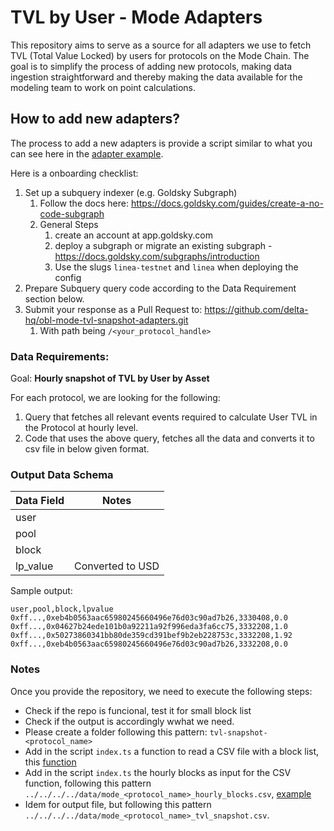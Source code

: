 # TVL by User - Mode Adapters

This repository aims to serve as a source for all adapters we use to fetch TVL (Total Value Locked) by users for protocols on the Mode Chain. The goal is to simplify the process of adding new protocols, making data ingestion straightforward and thereby making the data available for the modeling team to work on point calculations.

## How to add new adapters?

The process to add a new adapters is provide a script similar to what you can see here in the [adapter example](https://github.com/delta-hq/openblocklabs-mode-tvl-adapters/tree/main/adapters/example/dex). 

Here is a onboarding checklist:

1.  Set up a subquery indexer (e.g. Goldsky Subgraph)
    1.  Follow the docs here: https://docs.goldsky.com/guides/create-a-no-code-subgraph
    2. General Steps
        1.  create an account at app.goldsky.com
        2.  deploy a subgraph or migrate an existing subgraph - https://docs.goldsky.com/subgraphs/introduction
        3.  Use the slugs `linea-testnet` and `linea` when deploying the config
2.  Prepare Subquery query code according to the Data Requirement section below.
3.  Submit your response as a Pull Request to: https://github.com/delta-hq/obl-mode-tvl-snapshot-adapters.git
    1.  With path being `/<your_protocol_handle>` 


### Data Requirements:
Goal: **Hourly snapshot of TVL by User by Asset**

For each protocol, we are looking for the following: 
1.  Query that fetches all relevant events required to calculate User TVL in the Protocol at hourly level.
2.  Code that uses the above query, fetches all the data and converts it to csv file in below given format.


### Output Data Schema

| Data Field                | Notes                                                                                  |
|---------------------------|----------------------------------------------------------------------------------------|
| user                      |                                                                                        |
| pool                      |                                                                                        |
| block                     |                                                                                        |
| lp_value                  | Converted to USD                                                                       |


Sample output:
```
user,pool,block,lpvalue
0xff...,0xeb4b0563aac65980245660496e76d03c90ad7b26,3330408,0.0
0xff...,0x04627b24ede101b0a92211a92f996eda3fa6cc75,3332208,1.0
0xff...,0x50273860341bb80de359cd391bef9b2eb228753c,3332208,1.92
0xff...,0xeb4b0563aac65980245660496e76d03c90ad7b26,3332208,0.0
```

### Notes

Once you provide the repository, we need to execute the following steps:
* Check if the repo is funcional, test it for small block list
* Check if the output is accordingly wwhat we need.
* Please create a folder following this pattern: `tvl-snapshot-<protocol_name>`
* Add in the script `index.ts` a function to read a CSV file with a block list, this [function](https://github.com/delta-hq/openblocklabs-mode-tvl-adapters/blob/main/adapters/tvl-snapshot-izumi/src/index.ts#L63)
* Add in the script `index.ts` the hourly blocks as input for the CSV function, following this pattern `../../../../data/mode_<protocol_name>_hourly_blocks.csv`, [example](https://github.com/delta-hq/openblocklabs-mode-tvl-adaptersblob/main/tvl_adapters/adapters/tvl-snapshot-izumi/src/index.ts#L89)
* Idem for output file, but following this pattern `../../../../data/mode_<protocol_name>_tvl_snapshot.csv`.